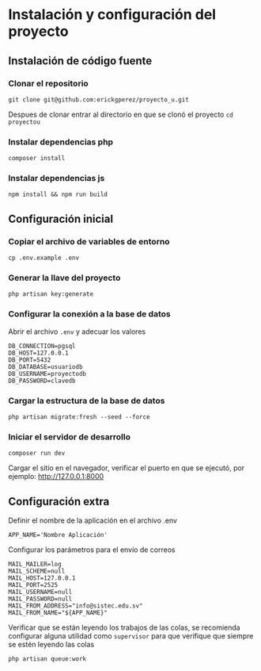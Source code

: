 # Instalación y configuración del proyecto

## Instalación de código fuente

### Clonar el repositorio

`git clone git@github.com:erickgperez/proyecto_u.git`

Despues de clonar entrar al directorio en que se clonó el proyecto
`cd proyectou`

### Instalar dependencias php

`composer install`

### Instalar dependencias js

`npm install && npm run build`

## Configuración inicial

### Copiar el archivo de variables de entorno

`cp .env.example .env`

### Generar la llave del proyecto

`php artisan key:generate`

### Configurar la conexión a la base de datos

Abrir el archivo `.env` y adecuar los valores

```
DB_CONNECTION=pgsql
DB_HOST=127.0.0.1
DB_PORT=5432
DB_DATABASE=usuariodb
DB_USERNAME=proyectodb
DB_PASSWORD=clavedb
```

### Cargar la estructura de la base de datos

`php artisan migrate:fresh --seed --force`

### Iniciar el servidor de desarrollo

`composer run dev`

Cargar el sitio en el navegador, verificar el puerto en que se ejecutó, por ejemplo: <http://127.0.0.1:8000>

## Configuración extra

Definir el nombre de la aplicación en el archivo .env

```
APP_NAME='Nombre Aplicación'
```

Configurar los parámetros para el envío de correos

```
MAIL_MAILER=log
MAIL_SCHEME=null
MAIL_HOST=127.0.0.1
MAIL_PORT=2525
MAIL_USERNAME=null
MAIL_PASSWORD=null
MAIL_FROM_ADDRESS="info@sistec.edu.sv"
MAIL_FROM_NAME="${APP_NAME}"
```

Verificar que se están leyendo los trabajos de las colas, se recomienda configurar alguna utilidad
como `supervisor` para que verifique que siempre se estén leyendo las colas

```
php artisan queue:work
```
